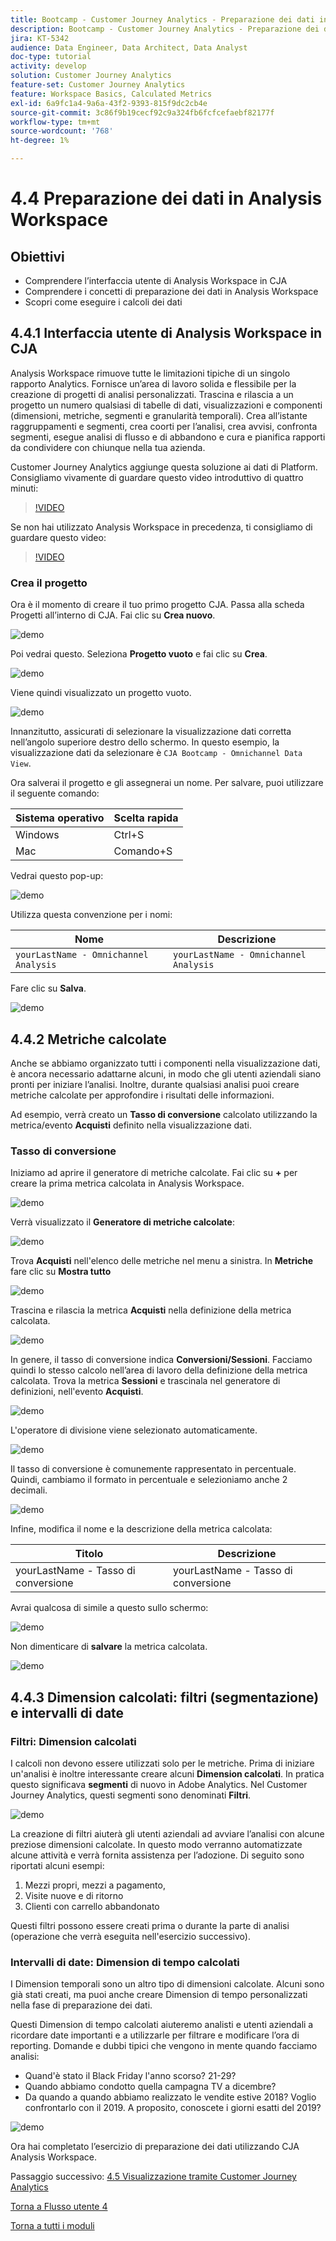 ```yaml
---
title: Bootcamp - Customer Journey Analytics - Preparazione dei dati in Analysis Workspace
description: Bootcamp - Customer Journey Analytics - Preparazione dei dati in Analysis Workspace
jira: KT-5342
audience: Data Engineer, Data Architect, Data Analyst
doc-type: tutorial
activity: develop
solution: Customer Journey Analytics
feature-set: Customer Journey Analytics
feature: Workspace Basics, Calculated Metrics
exl-id: 6a9fc1a4-9a6a-43f2-9393-815f9dc2cb4e
source-git-commit: 3c86f9b19cecf92c9a324fb6fcfcefaebf82177f
workflow-type: tm+mt
source-wordcount: '768'
ht-degree: 1%

---
```


# 4.4 Preparazione dei dati in Analysis Workspace

## Obiettivi

- Comprendere l’interfaccia utente di Analysis Workspace in CJA
- Comprendere i concetti di preparazione dei dati in Analysis Workspace
- Scopri come eseguire i calcoli dei dati

## 4.4.1 Interfaccia utente di Analysis Workspace in CJA

Analysis Workspace rimuove tutte le limitazioni tipiche di un singolo rapporto Analytics. Fornisce un’area di lavoro solida e flessibile per la creazione di progetti di analisi personalizzati. Trascina e rilascia a un progetto un numero qualsiasi di tabelle di dati, visualizzazioni e componenti (dimensioni, metriche, segmenti e granularità temporali). Crea all’istante raggruppamenti e segmenti, crea coorti per l’analisi, crea avvisi, confronta segmenti, esegue analisi di flusso e di abbandono e cura e pianifica rapporti da condividere con chiunque nella tua azienda.

Customer Journey Analytics aggiunge questa soluzione ai dati di Platform. Consigliamo vivamente di guardare questo video introduttivo di quattro minuti:

>[!VIDEO](https://video.tv.adobe.com/v/35109?quality=12&learn=on)

Se non hai utilizzato Analysis Workspace in precedenza, ti consigliamo di guardare questo video:

>[!VIDEO](https://video.tv.adobe.com/v/26266?quality=12&learn=on)

### Crea il progetto

Ora è il momento di creare il tuo primo progetto CJA. Passa alla scheda Progetti all’interno di CJA.
Fai clic su **Crea nuovo**.

![demo](./images/prmenu.png)

Poi vedrai questo. Seleziona **Progetto vuoto** e fai clic su **Crea**.

![demo](./images/prmenu1.png)

Viene quindi visualizzato un progetto vuoto.

![demo](./images/premptyprojects.png)

Innanzitutto, assicurati di selezionare la visualizzazione dati corretta nell’angolo superiore destro dello schermo. In questo esempio, la visualizzazione dati da selezionare è `CJA Bootcamp - Omnichannel Data View`.

Ora salverai il progetto e gli assegnerai un nome. Per salvare, puoi utilizzare il seguente comando:

| Sistema operativo | Scelta rapida |
| ----------------- |-------------| 
| Windows | Ctrl+S |
| Mac | Comando+S |

Vedrai questo pop-up:

![demo](./images/prsave.png)

Utilizza questa convenzione per i nomi:

| Nome | Descrizione |
| ----------------- |-------------| 
| `yourLastName - Omnichannel Analysis` | `yourLastName - Omnichannel Analysis` |

Fare clic su **Salva**.

![demo](./images/prsave2.png)

## 4.4.2 Metriche calcolate

Anche se abbiamo organizzato tutti i componenti nella visualizzazione dati, è ancora necessario adattarne alcuni, in modo che gli utenti aziendali siano pronti per iniziare l’analisi. Inoltre, durante qualsiasi analisi puoi creare metriche calcolate per approfondire i risultati delle informazioni.

Ad esempio, verrà creato un **Tasso di conversione** calcolato utilizzando la metrica/evento **Acquisti** definito nella visualizzazione dati.

### Tasso di conversione

Iniziamo ad aprire il generatore di metriche calcolate. Fai clic su **+** per creare la prima metrica calcolata in Analysis Workspace.

![demo](./images/pradd.png)

Verrà visualizzato il **Generatore di metriche calcolate**:

![demo](./images/prbuilder.png)

Trova **Acquisti** nell&#39;elenco delle metriche nel menu a sinistra. In **Metriche** fare clic su **Mostra tutto**

![demo](./images/calcbuildercr1.png)

Trascina e rilascia la metrica **Acquisti** nella definizione della metrica calcolata.

![demo](./images/calcbuildercr2.png)

In genere, il tasso di conversione indica **Conversioni/Sessioni**. Facciamo quindi lo stesso calcolo nell’area di lavoro della definizione della metrica calcolata. Trova la metrica **Sessioni** e trascinala nel generatore di definizioni, nell&#39;evento **Acquisti**.

![demo](./images/calcbuildercr3.png)

L&#39;operatore di divisione viene selezionato automaticamente.

![demo](./images/calcbuildercr4.png)

Il tasso di conversione è comunemente rappresentato in percentuale. Quindi, cambiamo il formato in percentuale e selezioniamo anche 2 decimali.

![demo](./images/calcbuildercr5.png)

Infine, modifica il nome e la descrizione della metrica calcolata:

| Titolo | Descrizione |
| ----------------- |-------------| 
| yourLastName - Tasso di conversione | yourLastName - Tasso di conversione |

Avrai qualcosa di simile a questo sullo schermo:

![demo](./images/calcbuildercr6.png)

Non dimenticare di **salvare** la metrica calcolata.

![demo](./images/pr9.png)

## 4.4.3 Dimension calcolati: filtri (segmentazione) e intervalli di date

### Filtri: Dimension calcolati

I calcoli non devono essere utilizzati solo per le metriche. Prima di iniziare un&#39;analisi è inoltre interessante creare alcuni **Dimension calcolati**. In pratica questo significava **segmenti** di nuovo in Adobe Analytics. Nel Customer Journey Analytics, questi segmenti sono denominati **Filtri**.

![demo](./images/prfilters.png)

La creazione di filtri aiuterà gli utenti aziendali ad avviare l’analisi con alcune preziose dimensioni calcolate. In questo modo verranno automatizzate alcune attività e verrà fornita assistenza per l’adozione. Di seguito sono riportati alcuni esempi:

1. Mezzi propri, mezzi a pagamento,
2. Visite nuove e di ritorno
3. Clienti con carrello abbandonato

Questi filtri possono essere creati prima o durante la parte di analisi (operazione che verrà eseguita nell&#39;esercizio successivo).

### Intervalli di date: Dimension di tempo calcolati

I Dimension temporali sono un altro tipo di dimensioni calcolate. Alcuni sono già stati creati, ma puoi anche creare Dimension di tempo personalizzati nella fase di preparazione dei dati.

Questi Dimension di tempo calcolati aiuteremo analisti e utenti aziendali a ricordare date importanti e a utilizzarle per filtrare e modificare l’ora di reporting. Domande e dubbi tipici che vengono in mente quando facciamo analisi:

- Quand&#39;è stato il Black Friday l&#39;anno scorso? 21-29?
- Quando abbiamo condotto quella campagna TV a dicembre?
- Da quando a quando abbiamo realizzato le vendite estive 2018? Voglio confrontarlo con il 2019. A proposito, conoscete i giorni esatti del 2019?

![demo](./images/timedimensions.png)

Ora hai completato l’esercizio di preparazione dei dati utilizzando CJA Analysis Workspace.

Passaggio successivo: [4.5 Visualizzazione tramite Customer Journey Analytics](./ex5.md)

[Torna a Flusso utente 4](./uc4.md)

[Torna a tutti i moduli](./../../overview.md)
